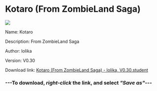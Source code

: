 # Kotaro (From ZombieLand Saga)

<img src = "https://raw.githubusercontent.com/Arbiter1223/Daigaku-Gurashi-Custom-Students/master/Students/Files/Kotaro%20(From%20ZombieLand%20Saga).png">

Name: Kotaro

Description: From ZombieLand Saga

Author: lolika

Version: V0.30

Download link: <a href="https://raw.githubusercontent.com/Arbiter1223/Daigaku-Gurashi-Custom-Students/master/Students/Files/Kotaro%20(From%20ZombieLand%20Saga)%20-%20lolika%2C%20V0.30.student">Kotaro (From ZombieLand Saga) - lolika, V0.30.student</a>

### ---**To download, _right-click_ the link, and select _"Save as"_**---
